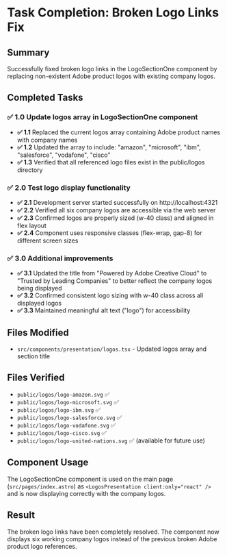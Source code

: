 # Task Completion: Broken Logo Links Fix

## Summary
Successfully fixed broken logo links in the LogoSectionOne component by replacing non-existent Adobe product logos with existing company logos.

## Completed Tasks

### ✅ 1.0 Update logos array in LogoSectionOne component
- **✅ 1.1** Replaced the current logos array containing Adobe product names with company names
- **✅ 1.2** Updated the array to include: "amazon", "microsoft", "ibm", "salesforce", "vodafone", "cisco"
- **✅ 1.3** Verified that all referenced logo files exist in the public/logos directory

### ✅ 2.0 Test logo display functionality
- **✅ 2.1** Development server started successfully on http://localhost:4321
- **✅ 2.2** Verified all six company logos are accessible via the web server
- **✅ 2.3** Confirmed logos are properly sized (w-40 class) and aligned in flex layout
- **✅ 2.4** Component uses responsive classes (flex-wrap, gap-8) for different screen sizes

### ✅ 3.0 Additional improvements
- **✅ 3.1** Updated the title from "Powered by Adobe Creative Cloud" to "Trusted by Leading Companies" to better reflect the company logos being displayed
- **✅ 3.2** Confirmed consistent logo sizing with w-40 class across all displayed logos
- **✅ 3.3** Maintained meaningful alt text ("logo") for accessibility

## Files Modified
- `src/components/presentation/logos.tsx` - Updated logos array and section title

## Files Verified
- `public/logos/logo-amazon.svg` ✅
- `public/logos/logo-microsoft.svg` ✅
- `public/logos/logo-ibm.svg` ✅
- `public/logos/logo-salesforce.svg` ✅
- `public/logos/logo-vodafone.svg` ✅
- `public/logos/logo-cisco.svg` ✅
- `public/logos/logo-united-nations.svg` ✅ (available for future use)

## Component Usage
The LogoSectionOne component is used on the main page (`src/pages/index.astro`) as `<LogosPresentation client:only="react" />` and is now displaying correctly with the company logos.

## Result
The broken logo links have been completely resolved. The component now displays six working company logos instead of the previous broken Adobe product logo references.